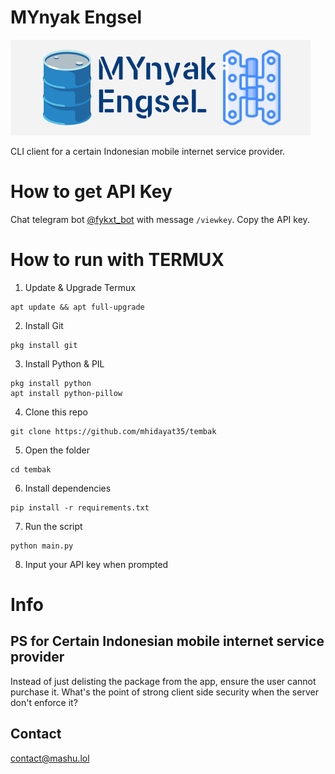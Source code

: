 # MYnyak Engsel

![banner](bnr.png)

CLI client for a certain Indonesian mobile internet service provider.

# How to get API Key
Chat telegram bot [@fykxt_bot](https://t.me/fykxt_bot) with message `/viewkey`. Copy the API key.

# How to run with TERMUX
1. Update & Upgrade Termux
```
apt update && apt full-upgrade
```
2. Install Git
```
pkg install git
```
3. Install Python & PIL
```
pkg install python
apt install python-pillow
```
4. Clone this repo
```
git clone https://github.com/mhidayat35/tembak
```
5. Open the folder
```
cd tembak
```
6. Install dependencies
```
pip install -r requirements.txt
```
7. Run the script
```
python main.py
```
8. Input your API key when prompted

# Info

## PS for Certain Indonesian mobile internet service provider

Instead of just delisting the package from the app, ensure the user cannot purchase it.
What's the point of strong client side security when the server don't enforce it?

## Contact

contact@mashu.lol
